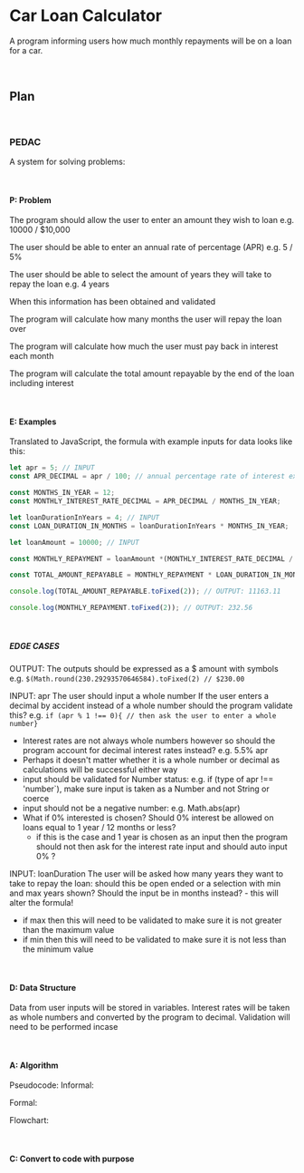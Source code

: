 # Car Loan Calculator 

A program informing users how much monthly repayments will be on a loan for a car.

<br>

## Plan

<br>

### PEDAC
A system for solving problems:

<br>

#### P: Problem
The program should allow the user to enter an amount they wish to loan e.g. 10000 / $10,000  

The user should be able to enter an annual rate of percentage (APR) e.g. 5 / 5%  

The user should be able to select the amount of years they will take to repay the loan e.g. 4 years  

When this information has been obtained and validated

The program will calculate how many months the user will repay the loan over 

The program will calculate how much the user must pay back in interest each month 

The program will calculate the total amount repayable by the end of the loan including interest

<br>

#### E: Examples
Translated to JavaScript, the formula with example inputs for data looks like this: 
<br>

```JavaScript
let apr = 5; // INPUT
const APR_DECIMAL = apr / 100; // annual percentage rate of interest expressed as a decimal number to use for calculations on values

const MONTHS_IN_YEAR = 12;
const MONTHLY_INTEREST_RATE_DECIMAL = APR_DECIMAL / MONTHS_IN_YEAR;

let loanDurationInYears = 4; // INPUT
const LOAN_DURATION_IN_MONTHS = loanDurationInYears * MONTHS_IN_YEAR;

let loanAmount = 10000; // INPUT

const MONTHLY_REPAYMENT = loanAmount *(MONTHLY_INTEREST_RATE_DECIMAL / (1 - Math.pow((1 + MONTHLY_INTEREST_RATE_DECIMAL), (- LOAN_DURATION_IN_MONTHS)))); // OUTPUT

const TOTAL_AMOUNT_REPAYABLE = MONTHLY_REPAYMENT * LOAN_DURATION_IN_MONTHS;

console.log(TOTAL_AMOUNT_REPAYABLE.toFixed(2)); // OUTPUT: 11163.11

console.log(MONTHLY_REPAYMENT.toFixed(2)); // OUTPUT: 232.56
```

<br>

##### EDGE CASES

OUTPUT: 
The outputs should be expressed as a $ amount with symbols e.g. 
`$(Math.round(230.29293570646584).toFixed(2) // $230.00`

INPUT: apr 
The user should input a whole number
If the user enters a decimal by accident instead of a whole number should the program validate this? e.g.
`if (apr % 1 !== 0){ // then ask the user to enter a whole number}`
- Interest rates are not always whole numbers however so should the program account for decimal interest rates instead? e.g. 5.5% apr
- Perhaps it doesn't matter whether it is a whole number or decimal as calculations will be successful either way
- input should be validated for Number status: e.g. if (type of apr !== 'number`), make sure input is taken as a Number and not String or coerce
- input should not be a negative number: e.g.  Math.abs(apr)
- What if 0% interested is chosen? Should 0% interest be allowed on loans equal to 1 year / 12 months or less? 
  - if this is the case and 1 year is chosen as an input then the program should not then ask for the interest rate input and should auto input 0% ?

INPUT: loanDuration
The user will be asked how many years they want to take to repay the loan: should this be open ended or a selection with min and max years shown? Should the input be in months instead? - this will alter the formula!
- if max then this will need to be validated to make sure it is not greater than the maximum value
- if min then this will need to be validated to make sure it is not less than the minimum value


<br>

#### D: Data Structure
Data from user inputs will be stored in variables. 
Interest rates will be taken as whole numbers and converted by the program to decimal. Validation will need to be performed incase 

<br>

#### A: Algorithm
Pseudocode:
Informal:



Formal:



Flowchart:

<br>

#### C: Convert to code with purpose
